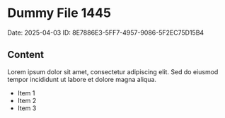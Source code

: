 # Dummy File 1445

Date: 2025-04-03
ID: 8E7886E3-5FF7-4957-9086-5F2EC75D15B4

## Content

Lorem ipsum dolor sit amet, consectetur adipiscing elit.
Sed do eiusmod tempor incididunt ut labore et dolore magna aliqua.

* Item 1
* Item 2
* Item 3
